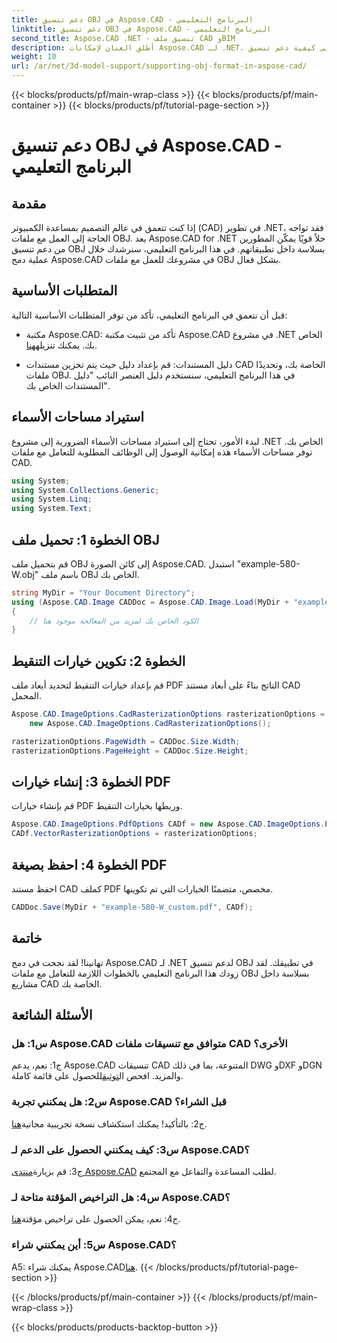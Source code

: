 ```yaml
---
title: دعم تنسيق OBJ في Aspose.CAD - البرنامج التعليمي
linktitle: دعم تنسيق OBJ في Aspose.CAD - البرنامج التعليمي
second_title: Aspose.CAD .NET - تنسيق ملف CAD وBIM
description: أطلق العنان لإمكانات Aspose.CAD لـ .NET. تعرف على كيفية دعم تنسيق OBJ بسلاسة في تطبيقات CAD الخاصة بك من خلال هذا البرنامج التعليمي خطوة بخطوة.
weight: 10
url: /ar/net/3d-model-support/supporting-obj-format-in-aspose-cad/
---
```


{{< blocks/products/pf/main-wrap-class >}}
{{< blocks/products/pf/main-container >}}
{{< blocks/products/pf/tutorial-page-section >}}

# دعم تنسيق OBJ في Aspose.CAD - البرنامج التعليمي

## مقدمة

إذا كنت تتعمق في عالم التصميم بمساعدة الكمبيوتر (CAD) في تطوير .NET، فقد تواجه الحاجة إلى العمل مع ملفات OBJ. يعد Aspose.CAD for .NET حلاً قويًا يمكّن المطورين من دعم تنسيق OBJ بسلاسة داخل تطبيقاتهم. في هذا البرنامج التعليمي، سنرشدك خلال عملية دمج Aspose.CAD في مشروعك للعمل مع ملفات OBJ بشكل فعال.

## المتطلبات الأساسية

قبل أن نتعمق في البرنامج التعليمي، تأكد من توفر المتطلبات الأساسية التالية:

-  مكتبة Aspose.CAD: تأكد من تثبيت مكتبة Aspose.CAD في مشروع .NET الخاص بك. يمكنك تنزيله[هنا](https://releases.aspose.com/cad/net/).

- دليل المستندات: قم بإعداد دليل حيث يتم تخزين مستندات CAD الخاصة بك، وتحديدًا ملفات OBJ. في هذا البرنامج التعليمي، سنستخدم دليل العنصر النائب "دليل المستندات الخاص بك".

## استيراد مساحات الأسماء

لبدء الأمور، تحتاج إلى استيراد مساحات الأسماء الضرورية إلى مشروع .NET الخاص بك. توفر مساحات الأسماء هذه إمكانية الوصول إلى الوظائف المطلوبة للتعامل مع ملفات CAD.

```csharp
using System;
using System.Collections.Generic;
using System.Linq;
using System.Text;
```


## الخطوة 1: تحميل ملف OBJ

قم بتحميل ملف OBJ إلى كائن الصورة Aspose.CAD. استبدل "example-580-W.obj" باسم ملف OBJ الخاص بك.

```csharp
string MyDir = "Your Document Directory";
using (Aspose.CAD.Image CADDoc = Aspose.CAD.Image.Load(MyDir + "example-580-W.obj"))
{
    // الكود الخاص بك لمزيد من المعالجة موجود هنا
}
```

## الخطوة 2: تكوين خيارات التنقيط

قم بإعداد خيارات التنقيط لتحديد أبعاد ملف PDF الناتج بناءً على أبعاد مستند CAD المحمل.

```csharp
Aspose.CAD.ImageOptions.CadRasterizationOptions rasterizationOptions =
    new Aspose.CAD.ImageOptions.CadRasterizationOptions();

rasterizationOptions.PageWidth = CADDoc.Size.Width;
rasterizationOptions.PageHeight = CADDoc.Size.Height;
```

## الخطوة 3: إنشاء خيارات PDF

قم بإنشاء خيارات PDF وربطها بخيارات التنقيط.

```csharp
Aspose.CAD.ImageOptions.PdfOptions CADf = new Aspose.CAD.ImageOptions.PdfOptions();
CADf.VectorRasterizationOptions = rasterizationOptions;
```

## الخطوة 4: احفظ بصيغة PDF

احفظ مستند CAD كملف PDF مخصص، متضمنًا الخيارات التي تم تكوينها.

```csharp
CADDoc.Save(MyDir + "example-580-W_custom.pdf", CADf);
```

## خاتمة

تهانينا! لقد نجحت في دمج Aspose.CAD لـ .NET لدعم تنسيق OBJ في تطبيقك. لقد زودك هذا البرنامج التعليمي بالخطوات اللازمة للتعامل مع ملفات OBJ بسلاسة داخل مشاريع CAD الخاصة بك.

## الأسئلة الشائعة

### س1: هل Aspose.CAD متوافق مع تنسيقات ملفات CAD الأخرى؟

 ج1: نعم، يدعم Aspose.CAD تنسيقات CAD المتنوعة، بما في ذلك DWG وDXF وDGN والمزيد. افحص ال[توثيق](https://reference.aspose.com/cad/net/)للحصول على قائمة كاملة.

### س2: هل يمكنني تجربة Aspose.CAD قبل الشراء؟

 ج2: بالتأكيد! يمكنك استكشاف نسخة تجريبية مجانية[هنا](https://releases.aspose.com/).

### س3: كيف يمكنني الحصول على الدعم لـ Aspose.CAD؟

 ج3: قم بزيارة[منتدى Aspose.CAD](https://forum.aspose.com/c/cad/19) لطلب المساعدة والتفاعل مع المجتمع.

### س4: هل التراخيص المؤقتة متاحة لـ Aspose.CAD؟

 ج4: نعم، يمكن الحصول على تراخيص مؤقتة[هنا](https://purchase.aspose.com/temporary-license/).

### س5: أين يمكنني شراء Aspose.CAD؟

 A5: يمكنك شراء Aspose.CAD[هنا](https://purchase.aspose.com/buy).
{{< /blocks/products/pf/tutorial-page-section >}}

{{< /blocks/products/pf/main-container >}}
{{< /blocks/products/pf/main-wrap-class >}}

{{< blocks/products/products-backtop-button >}}
